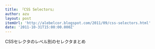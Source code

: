 ```yaml
---
title: 『CSS Selectors』
author: azu
layout: post
itemUrl: 'http://alebelcor.blogspot.com/2011/09/css-selectors.html'
date: '2011-10-31T15:00:00.000Z'
---
```

CSSセレクタのレベル別のセレクタまとめ
